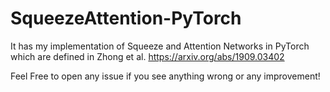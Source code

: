 # SqueezeAttention-PyTorch
It has my implementation of Squeeze and Attention Networks in PyTorch which are defined in Zhong et al. https://arxiv.org/abs/1909.03402

Feel Free to open any issue if you see anything wrong or any improvement!
